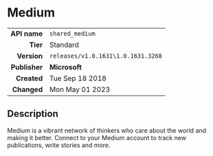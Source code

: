 # Medium
| | |
|-:|-|
|**API name**|`shared_medium`|
|**Tier**|Standard|
|**Version**|`releases/v1.0.1631\1.0.1631.3268`|
|**Publisher**|**Microsoft**|
|**Created**|Tue Sep 18 2018|
|**Changed**|Mon May 01 2023|

## Description
Medium is a vibrant network of thinkers who care about the world and making it better. Connect to your Medium account to track new publications, write stories and more.
